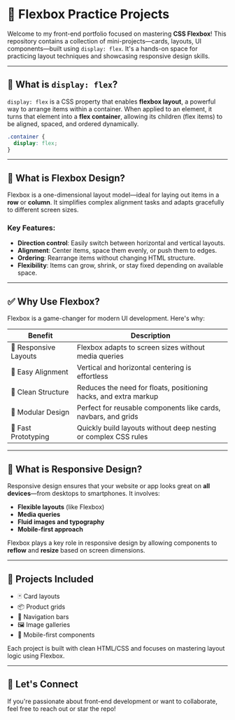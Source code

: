 # 🧩 Flexbox Practice Projects

Welcome to my front-end portfolio focused on mastering **CSS Flexbox**! This repository contains a collection of mini-projects—cards, layouts, UI components—built using `display: flex`. It's a hands-on space for practicing layout techniques and showcasing responsive design skills.

---

## 📐 What is `display: flex`?

`display: flex` is a CSS property that enables **flexbox layout**, a powerful way to arrange items within a container. When applied to an element, it turns that element into a **flex container**, allowing its children (flex items) to be aligned, spaced, and ordered dynamically.

```css
.container {
  display: flex;
}
```

---

## 🎨 What is Flexbox Design?

Flexbox is a one-dimensional layout model—ideal for laying out items in a **row** or **column**. It simplifies complex alignment tasks and adapts gracefully to different screen sizes.

### Key Features:
- **Direction control**: Easily switch between horizontal and vertical layouts.
- **Alignment**: Center items, space them evenly, or push them to edges.
- **Ordering**: Rearrange items without changing HTML structure.
- **Flexibility**: Items can grow, shrink, or stay fixed depending on available space.

---

## ✅ Why Use Flexbox?

Flexbox is a game-changer for modern UI development. Here's why:

| Benefit              | Description                                                                 |
|----------------------|-----------------------------------------------------------------------------|
| 🔄 Responsive Layouts | Flexbox adapts to screen sizes without media queries                        |
| 🧭 Easy Alignment      | Vertical and horizontal centering is effortless                            |
| 🧱 Clean Structure     | Reduces the need for floats, positioning hacks, and extra markup           |
| 🧩 Modular Design      | Perfect for reusable components like cards, navbars, and grids             |
| 🚀 Fast Prototyping    | Quickly build layouts without deep nesting or complex CSS rules            |

---

## 📱 What is Responsive Design?

Responsive design ensures that your website or app looks great on **all devices**—from desktops to smartphones. It involves:

- **Flexible layouts** (like Flexbox)
- **Media queries**
- **Fluid images and typography**
- **Mobile-first approach**

Flexbox plays a key role in responsive design by allowing components to **reflow** and **resize** based on screen dimensions.

---

## 📁 Projects Included

- 🃏 Card layouts
- 📦 Product grids
- 🧭 Navigation bars
- 🖼️ Image galleries
- 📱 Mobile-first components

Each project is built with clean HTML/CSS and focuses on mastering layout logic using Flexbox.

---

## 🙌 Let's Connect

If you're passionate about front-end development or want to collaborate, feel free to reach out or star the repo!
